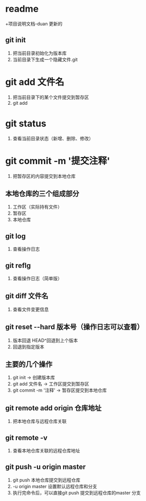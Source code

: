 # readme

+项目说明文档-duan
更新的


## git init
1. 把当前目录初始化为版本库
2. 当前目录下生成一个隐藏文件.git


# git add 文件名
1. 把当前目录下的某个文件提交到暂存区
2. git add

# git status
1. 查看当前目录状态（新增、删除、修改）

# git commit -m '提交注释'
1. 把暂存区的内容提交到本地仓库 

## 本地仓库的三个组成部分
1. 工作区（实际持有文件）
2. 暂存区
3. 本地仓库

## git log
1. 查看操作日志

## git reflg
1. 查看操作日志（简单版）

## git  diff 文件名
1. 查看文件变更信息

## git reset --hard 版本号（操作日志可以查看）

1. 版本回退 HEAD^回退到上个版本
2. 回退到指定版本

## 主要的几个操作
1. git init -> 创建版本库
2. git add 文件名 -> 工作区提交到暂存区
3. git commit -m '注释' -> 暂存区提交到本地仓库

## git remote add origin 仓库地址
1. 把本地仓库与远程仓库关联

## git remote -v
1. 查看本地仓库关联的远程仓库地址

## git push -u origin master
1. git push 本地仓库提交到远程仓库 
2. -u origin master 设置默认远程仓库和分支
3. 执行完命令后，可以直接git push 提交到远程仓库的master 分支

